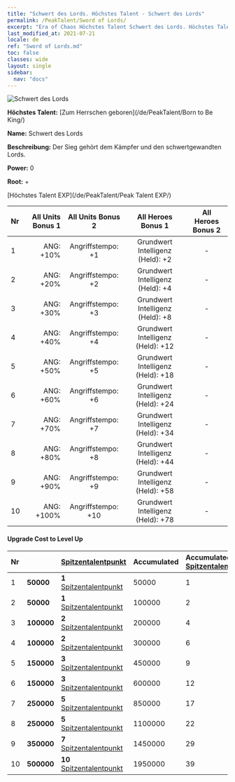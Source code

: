 ```yaml
---
title: "Schwert des Lords. Höchstes Talent - Schwert des Lords"
permalink: /PeakTalent/Sword of Lords/
excerpt: "Era of Chaos Höchstes Talent Schwert des Lords. Höchstes Talent Schwert des Lords. Schwert des Lords"
last_modified_at: 2021-07-21
locale: de
ref: "Sword of Lords.md"
toc: false
classes: wide
layout: single
sidebar:
  nav: "docs"
---
```


  ![Schwert des Lords](/images/pt/talent_4301.png)

  **Höchstes Talent:** [Zum Herrschen geboren](/de/PeakTalent/Born to Be King/)

  **Name:** Schwert des Lords

  **Beschreibung:** Der Sieg gehört dem Kämpfer und den schwertgewandten Lords.

  **Power:** 0

  **Root:** +

  [Höchstes Talent EXP](/de/PeakTalent/Peak Talent EXP/)

  | Nr | All Units Bonus 1 | All Units Bonus 2 | All Heroes Bonus 1 | All Heroes Bonus 2 |
  |:---|--------------:|:-------------:|:-------------:|:-------------:|
  | 1 | ANG: +10% | Angriffstempo: +1 | Grundwert Intelligenz (Held): +2 | - |
  | 2 | ANG: +20% | Angriffstempo: +2 | Grundwert Intelligenz (Held): +4 | - |
  | 3 | ANG: +30% | Angriffstempo: +3 | Grundwert Intelligenz (Held): +8 | - |
  | 4 | ANG: +40% | Angriffstempo: +4 | Grundwert Intelligenz (Held): +12 | - |
  | 5 | ANG: +50% | Angriffstempo: +5 | Grundwert Intelligenz (Held): +18 | - |
  | 6 | ANG: +60% | Angriffstempo: +6 | Grundwert Intelligenz (Held): +24 | - |
  | 7 | ANG: +70% | Angriffstempo: +7 | Grundwert Intelligenz (Held): +34 | - |
  | 8 | ANG: +80% | Angriffstempo: +8 | Grundwert Intelligenz (Held): +44 | - |
  | 9 | ANG: +90% | Angriffstempo: +9 | Grundwert Intelligenz (Held): +58 | - |
  | 10 | ANG: +100% | Angriffstempo: +10 | Grundwert Intelligenz (Held): +78 | - |


#### Upgrade Cost to Level Up

  | Nr | <i class="fas fa-coins"/> | [Spitzentalentpunkt](/ItemsDE/con_934/) | Accumulated <i class="fas fa-coins"/> | Accumulated [Spitzentalentpunkt](/ItemsDE/con_934/) |
  |:---|:--------------|:-------------|:-------------|:-------------|
  | 1 | **50000** | **1** [Spitzentalentpunkt](/ItemsDE/con_934/) | 50000 | 1 |
  | 2 | **50000** | **1** [Spitzentalentpunkt](/ItemsDE/con_934/) | 100000 | 2 |
  | 3 | **100000** | **2** [Spitzentalentpunkt](/ItemsDE/con_934/) | 200000 | 4 |
  | 4 | **100000** | **2** [Spitzentalentpunkt](/ItemsDE/con_934/) | 300000 | 6 |
  | 5 | **150000** | **3** [Spitzentalentpunkt](/ItemsDE/con_934/) | 450000 | 9 |
  | 6 | **150000** | **3** [Spitzentalentpunkt](/ItemsDE/con_934/) | 600000 | 12 |
  | 7 | **250000** | **5** [Spitzentalentpunkt](/ItemsDE/con_934/) | 850000 | 17 |
  | 8 | **250000** | **5** [Spitzentalentpunkt](/ItemsDE/con_934/) | 1100000 | 22 |
  | 9 | **350000** | **7** [Spitzentalentpunkt](/ItemsDE/con_934/) | 1450000 | 29 |
  | 10 | **500000** | **10** [Spitzentalentpunkt](/ItemsDE/con_934/) | 1950000 | 39 |
